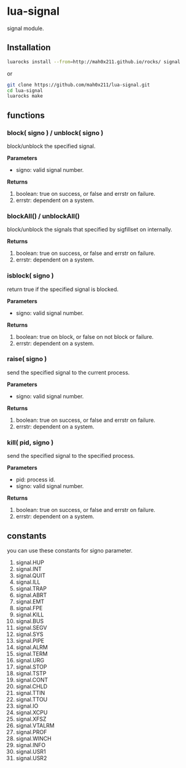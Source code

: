 # lua-signal

signal module.

## Installation

```sh
luarocks install --from=http://mah0x211.github.io/rocks/ signal
```

or 

```sh
git clone https://github.com/mah0x211/lua-signal.git
cd lua-signal
luarocks make
```


## functions

### block( signo ) / unblock( signo )
block/unblock the specified signal.

**Parameters**

- signo: valid signal number.

**Returns**

1. boolean: true on success, or false and errstr on failure.
2. errstr: dependent on a system.


### blockAll() / unblockAll()
block/unblock the signals that specified by sigfillset on internally.

**Returns**

1. boolean: true on success, or false and errstr on failure.
2. errstr: dependent on a system.


### isblock( signo )
return true if the specified signal is blocked.

**Parameters**

- signo: valid signal number.

**Returns**

1. boolean: true on block, or false on not block or failure.
2. errstr: dependent on a system.


### raise( signo )
send the specified signal to the current process.

**Parameters**

- signo: valid signal number.

**Returns**

1. boolean: true on success, or false and errstr on failure.
2. errstr: dependent on a system.


### kill( pid, signo )
send the specified signal to the specified process.

**Parameters**

- pid: process id.
- signo: valid signal number.

**Returns**

1. boolean: true on success, or false and errstr on failure.
2. errstr: dependent on a system.


## constants
you can use these constants for signo parameter.

1. signal.HUP
2. signal.INT
3. signal.QUIT
4. signal.ILL
5. signal.TRAP
6. signal.ABRT
7. signal.EMT
8. signal.FPE
9. signal.KILL
10. signal.BUS
11. signal.SEGV
12. signal.SYS
13. signal.PIPE
14. signal.ALRM
15. signal.TERM
16. signal.URG
17. signal.STOP
18. signal.TSTP
19. signal.CONT
20. signal.CHLD
21. signal.TTIN
22. signal.TTOU
23. signal.IO
24. signal.XCPU
25. signal.XFSZ
26. signal.VTALRM
27. signal.PROF
28. signal.WINCH
29. signal.INFO
30. signal.USR1
31. signal.USR2



